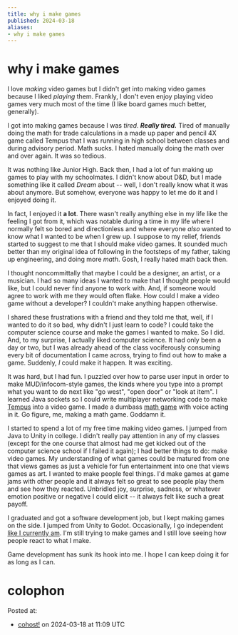 ```yaml
---
title: why i make games
published: 2024-03-18
aliases:
- why i make games
---
```


# why i make games

I love _making_ video games but I didn't get into making video games because I liked _playing_ them. Frankly, I don't even enjoy playing video games very much most of the time (I like board games much better, generally).

I got into making games because I was _tired_. **_Really tired._** Tired of manually doing the math for trade calculations in a made up paper and pencil 4X game called Tempus that I was running in high school between classes and during advisory period. Math sucks. I hated manually doing the math over and over again. It was so tedious.

It was nothing like Junior High. Back then, I had a lot of fun making up games to play with my schoolmates. I didn't know about D&D, but I made something like it called _Dream_ about -- well, I don't really know what it was about anymore. But somehow, everyone was happy to let me do it and I enjoyed doing it.

In fact, I enjoyed it **a lot**. There wasn't really anything else in my life like the feeling I got from it, which was notable during a time in my life where I normally felt so bored and directionless and where everyone _also_ wanted to know what I wanted to be when I grew up. I suppose to my relief, friends started to suggest to me that I should make video games. It sounded much better than my original idea of following in the footsteps of my father, taking up engineering, and doing more _math_. Gosh, I really hated math back then.

I thought noncommittally that maybe I could be a designer, an artist, or a musician. I had so many ideas I wanted to make that I thought people would like, but I could never find anyone to work with. And, if someone would agree to work with me they would often flake. How could I make a video game without a developer? I couldn't make anything happen otherwise.

I shared these frustrations with a friend and they told me that, well, if I wanted to do it so bad, why didn't I just learn to code? I could take the computer science course and make the games I wanted to make. So I did. And, to my surprise, I actually liked computer science. It had only been a day or two, but I was already ahead of the class vociferously consuming every bit of documentation I came across, trying to find out how to make a game. Suddenly, _I_ could make it happen. It was exciting.

It was hard, but I had fun. I puzzled over how to parse user input in order to make MUD/infocom-style games, the kinds where you type into a prompt what you want to do next like "go west", "open door" or "look at item". I learned Java sockets so I could write multiplayer networking code to make [Tempus](https://exodrifter.itch.io/tempus) into a video game. I made a dumbass [math game](https://exodrifter.itch.io/math-god) with voice acting in it. Go figure, me, making a math game. Goddamn it.

I started to spend a lot of my free time making video games. I jumped from Java to Unity in college. I didn't really pay attention in any of my classes (except for the one course that almost had me get kicked out of the computer science school if I failed it again); I had better things to do: make video games. My understanding of what games could be matured from one that views games as just a vehicle for fun entertainment into one that views games as art. I wanted to make people feel things. I'd make games at game jams with other people and it always felt so great to see people play them and see how they reacted. Unbridled joy, surprise, sadness, or whatever emotion positive or negative I could elicit -- it always felt like such a great payoff.

I graduated and got a software development job, but I kept making games on the side. I jumped from Unity to Godot. Occasionally, I go independent [like I currently am](https://cohost.org/exodrifter/post/3170559-guiding-principles). I'm still trying to make games and I still love seeing how people react to what I make.

Game development has sunk its hook into me. I hope I can keep doing it for as long as I can.

# colophon

Posted at:
- [cohost!](https://cohost.org/exodrifter/post/5145551-why-i-make-games) on 2024-03-18 at 11:09 UTC
